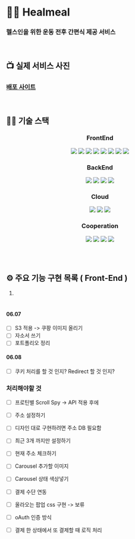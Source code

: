 # 💪🏼 Healmeal

### 헬스인을 위한 운동 전후 간편식 제공 서비스

<br/>

## 📺 실제 서비스 사진

### [배포 사이트](https://dongwonnn.github.io/helmeal)

<br/>

## 👨‍💻 기술 스택

<h3 align="center">  
  FrontEnd
</h3>
<p align="center">  
  <img src="https://img.shields.io/badge/HTML-white?logo=html5"/>
  <img src= "https://img.shields.io/badge/CSS-blue?logo=css3"/>
  <img src= "https://img.shields.io/badge/Styled_Component-pink?logo=sass"/>
  <img src= "https://img.shields.io/badge/React-blue?logo=react"/>
  <img src= "https://img.shields.io/badge/Redux-593D88?logo=Redux&logoColor=white"/>
  <img src= "https://img.shields.io/badge/ReduxSaga-white?logo=Redux-saga&logoColor=green"/>
  <img src= "https://img.shields.io/badge/JavaScript-ES6-yellow?logo=javascript"/>
  <img src= "https://img.shields.io/badge/TypeScript-blue?logo=typescript&logoColor=white""/>
</p>

<h3 align="center">  
 BackEnd
</h3>
<p align="center">  
  <img src= "https://img.shields.io/badge/Flask-black?logo=Flask"/>
  <img src= "https://img.shields.io/badge/MariaDB-003545?logo=mariadb&logoColor=white"/>
  <img src= "https://img.shields.io/badge/Docker-2CA5E0?logo=docker&logoColor=white"/>
  <img src= "https://img.shields.io/badge/Redis-FF4500?logo=redis&logoColor=white"/>
  
</p>

<h3 align="center">  
  Cloud 
</h3>
<p align="center">
  <img src="https://img.shields.io/badge/AWS-EC2-red?logo=amazon-aws" />
  <img src= "https://img.shields.io/badge/AWS-S3-red?logo=amazon-aws"/>
  <img src= "https://img.shields.io/badge/AWS-CloudFront-red?logo=amazon-aws"/>
</p>

<h3 align="center">  
  Cooperation
</h3>
<p align="center">
  <img src="https://img.shields.io/badge/GitHub-100000?logo=github" />
  <img src= "https://img.shields.io/badge/Git-FF4500?logo=git&logoColor=white"/>
  <img src= "https://img.shields.io/badge/Slack-4A154B?logo=slack"/>
  <img src= "https://img.shields.io/badge/Figma-F24E1E?logo=Figma&logoColor=white""/>

</p>
<br/>
<br/>

## ⚙️ 주요 기능 구현 목록 ( Front-End )

1.

#

#

#

#

#

#

#

#

#

#

#

#

#

#

#

#### 06.07

- [ ] S3 적용 -> 쿠팡 이미지 올리기
- [ ] 자소서 쓰기
- [ ] 포트폴리오 정리

#### 06.08

- [ ] 쿠키 처리를 할 것 인지? Redirect 할 것 인지?

### 처리해야할 것

- [ ] 프로틴별 Scroll Spy -> API 적용 후에
- [ ] 주소 설정하기
- [ ] 디자인 대로 구현하려면 주소 DB 필요함
- [ ] 최근 3개 까지만 설정하기
- [ ] 현재 주소 체크하기
- [ ] Carousel 추가할 이미지
- [ ] Carousel 상태 색상넣기
- [ ] 결제 수단 연동

- [ ] 올라오는 팝업 css 구현 -> 보류
- [ ] oAuth 인증 방식
- [ ] 결제 한 상태에서 또 결제할 때 로직 처리
